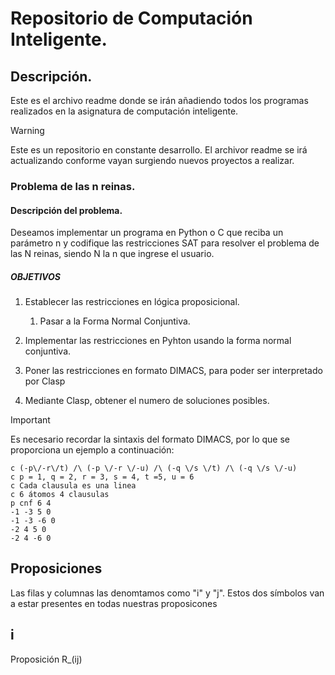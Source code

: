 # Repositorio de Computación Inteligente.

## Descripción.

Este es el archivo readme donde se irán añadiendo todos los programas realizados en la asignatura de computación inteligente.

> [!WARNING]
> Este es un repositorio en constante desarrollo. El archivor readme se irá actualizando conforme vayan surgiendo nuevos proyectos a realizar.

### Problema de las n reinas.

#### Descripción del problema.

Deseamos implementar un programa en Python o C que reciba un parámetro n y codifique las restricciones SAT para resolver el problema de las N reinas, siendo N la n que ingrese el usuario.

##### OBJETIVOS

1. Establecer las restricciones en lógica proposicional.

   1. Pasar a la Forma Normal Conjuntiva.

2. Implementar las restricciones en Pyhton usando la forma normal conjuntiva.

3. Poner las restricciones en formato DIMACS, para poder ser interpretado por Clasp

4. Mediante Clasp, obtener el numero de soluciones posibles.

> [!IMPORTANT]
> Es necesario recordar la sintaxis del formato DIMACS, por lo que se proporciona un ejemplo a continuación:
>
> ```
> c (-p\/-r\/t) /\ (-p \/-r \/-u) /\ (-q \/s \/t) /\ (-q \/s \/-u)
> c p = 1, q = 2, r = 3, s = 4, t =5, u = 6
> c Cada clausula es una linea
> c 6 átomos 4 clausulas
> p cnf 6 4
> -1 -3 5 0
> -1 -3 -6 0
> -2 4 5 0
> -2 4 -6 0
> ```
>
> ## Proposiciones
> Las filas y columnas las denomtamos como "i" y "j". Estos dos símbolos van a estar presentes en todas nuestras proposicones
> ## i
> Proposición R_(ij)
